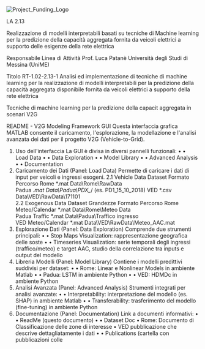 ![Project_Funding_Logo](https://github.com/user-attachments/assets/767fa159-4f61-4f93-aa0d-682375f72f59)

LA 2.13

Realizzazione di modelli interpretabili basati su tecniche di Machine 
learning per la predizione della capacità aggregata fornita da veicoli 
elettrici a supporto delle esigenze della rete elettrica

Responsabile Linea di Attività
Prof. Luca Patanè
Università degli Studi di Messina (UniME)

Titolo 
RT-1.02-2.13-1
Analisi ed implementazione di tecniche di machine learning per la 
realizzazione di modelli interpretabili per la predizione della capacità 
aggregata disponibile fornita da veicoli elettrici a supporto della rete 
elettrica

Tecniche di machine learning per la predizione della capacit aggregata in scenari V2G

README - V2G Modeling Framework GUI
Questa interfaccia grafica MATLAB consente il caricamento, l'esplorazione, la modellazione e l'analisi avanzata dei dati per il progetto V2G (Vehicle-to-Grid).
1. Uso dell'interfaccia
La GUI è divisa in diversi pannelli funzionali:
•	• Load Data
•	• Data Exploration
•	• Model Library
•	• Advanced Analysis
•	• Documentation
2. Caricamento dei Dati (Panel: Load Data)
Permette di caricare i dati di input per veicoli e ingressi esogeni.
2.1 Vehicle Data
Dataset	Formato	Percorso
Rome	*.mat	Data\Rome\RawData\
Padua	*.mat	Data\Padua\PDX_*/ (es. PD1_15_10_2018)
VED	*.csv	Data\VED\RawData\171101\
2.2 Exogenous Data
Dataset	Grandezze	Formato	Percorso
Rome	Meteo/Calendar	*.mat	Data\Rome\Meteo Data\
Padua	Traffic	*.mat	Data\Padua\Traffico ingresso\
VED	Meteo/Calendar	*.mat	Data\VED\RawData\Meteo_AAC.mat
3. Esplorazione Dati (Panel: Data Exploration)
Comprende due strumenti principali:
•	• Stop Maps Visualization: rappresentazione geografica delle soste
•	• Timeseries Visualization: serie temporali degli ingressi (traffico/meteo) e target AAC, studio della correlazione tra inputs e output del modello
4. Libreria Modelli (Panel: Model Library)
Contiene i modelli predittivi suddivisi per dataset:
•	• Rome: Linear e Nonlinear Models in ambiente Matlab
•	• Padua: LSTM in ambiente Python
•	• VED: HDMDc in ambiente Python
5. Analisi Avanzata (Panel: Advanced Analysis)
Strumenti integrati per analisi avanzate:
•	• Interpretability: interpretazione del modello (es. SHAP) in ambiente Matlab
•	• Transferability: trasferimento del modello (fine-tuning) in ambiente Python
6. Documentazione (Panel: Documentation)
Link a documenti informativi:
•	• ReadMe (questo documento)
•	• Dataset Doc
•	Rome: Documento di Classificazione delle zone di interesse
•	VED pubblicazione che descrive dettagliatamente i dati
•	• Publications (cartella con pubblicazioni colle


